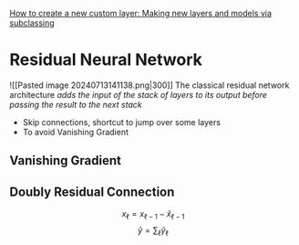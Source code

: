 [How to create a new custom layer: Making new layers and models via subclassing](https://www.tensorflow.org/guide/keras/making_new_layers_and_models_via_subclassing)

# Residual Neural Network
![[Pasted image 20240713141138.png|300]]
The classical residual network architecture *adds the input of the stack of layers to its output before passing the result to the next stack*
- Skip connections, shortcut to jump over some layers
- To avoid Vanishing Gradient

## Vanishing Gradient


## Doubly Residual Connection
$$x_{\ell}=x_{\ell-1}-\hat{x}_{\ell-1}$$
$$ \hat{y}=\sum_{\ell}\hat{y}_{\ell}$$
